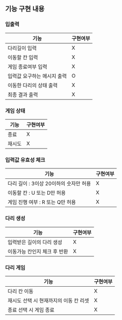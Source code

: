 ## 기능 구현 내용

### 입출력
| 기능              | 구현여부 |
|-----------------|------|
| 다리길이 입력         | X    |
| 이동할 칸 입력        | X    |
| 게임 종료여부 입력      | X    |
| 입력값 요구하는 메시지 출력 | O    |
| 이동한 다리의 상태 출력   | X    |
| 최종 결과 출력        | X    |

### 게임 상태
| 기능  | 구현여부 |
|-----|------|
| 종료  | X    |
| 재시도 | X    |

### 입력값 유효성 체크
| 기능                       | 구현여부 |
|--------------------------|------|
| 다리 길이 : 3이상 20이하의 숫자만 허용 | X    |
| 이동할 칸 : U 또는 D만 허용       | X    |
| 게임 진행 여부 : R 또는 Q만 허용    | X    |

### 다리 생성
| 기능               | 구현여부 |
|------------------|------|
| 입력받은 길이의 다리 생성   | X    |
| 이동가능 칸인지 체크 후 반환 | X    |

### 다리 게임
| 기능                     | 구현여부 |
|------------------------|------|
| 다리 칸 이동                | X    |
| 재시도 선택 시 현재까지의 이동 칸 리셋 | X    |
| 종료 선택 시 게임 종료          | X    |